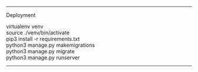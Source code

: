 ***
Deployment

virtualenv venv  
source ./venv/bin/activate  
pip3 install -r requirements.txt  
python3 manage.py makemigrations  
python3 manage.py migrate  
python3 manage.py runserver
***
